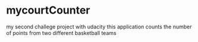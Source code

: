 # mycourtCounter
my second challege project with udacity
this application counts the number of points from two different basketball teams 
